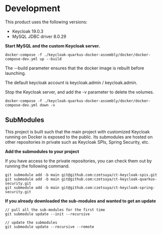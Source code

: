 # Development

This product uses the following versions:
- Keycloak 19.0.3
- MySQL JDBC driver 8.0.29

**Start MySQL and the custom Keycloak server.**

```
docker-compose -f ./keycloak-quarkus-docker-assembly/docker/docker-compose-dev.yml up --build
```

The --build parameter ensures that the docker image is rebuilt before launching.

The default keycloak account is keycloak.admin / keycloak.admin.

Stop the Keycloak server, and add the -v parameter to delete the volumes.

```
docker-compose -f ./keycloak-quarkus-docker-assembly/docker/docker-compose-dev.yml down -v
```

## SubModules

This project is built such that the main project with customized Keycloak running on Docker is exposed to the public.
Its submodules are hosted on other repositories in private such as Keycloak SPIs, Spring Security, etc.

**Add the submodules to your project**

If you have access to the private repositories, you can check them out by running the following command.

```shell
git submodule add -b main git@github.com:czetsuya/ct-keycloak-spis.git
git submodule add -b main git@github.com:czetsuya/ct-keycloak-quarkus-security.git
git submodule add -b main git@github.com:czetsuya/ct-keycloak-spring-security.git
```

**If you already downloaded the sub-modules and wanted to get an update**

```shell
// pull all the sub-modules for the first time
git submodule update --init --recursive

// update the submodules
git submodule update --recursive --remote
```
